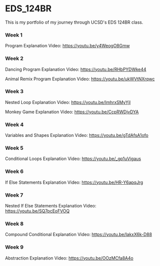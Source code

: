 # EDS_124BR
This is my portfolio of my journey through UCSD's EDS 124BR class.

### Week 1 
Program Explanation Video: https://youtu.be/y4WeogO8Gmw

### Week 2
Dancing Program Explanation Video: https://youtu.be/RHbPYDWke44

Animal Remix Program Explanation Video: https://youtu.be/ukWVtNXrqwc

### Week 3
Nested Loop Explanation Video: https://youtu.be/ImhrxSMyYjI

Monkey Game Explanation Video: https://youtu.be/CcpRWDjvDYA

### Week 4
Variables and Shapes Explanation Video: https://youtu.be/gTdAfsA1ofo

### Week 5
Conditional Loops Explanation Video: https://youtu.be/_gp1uVigaus 

### Week 6
If Else Statements Explanation Video: https://youtu.be/HR-Y6apqJrg

### Week 7
Nested If Else Statements Explanation Video: https://youtu.be/SQ7pcEoFVOQ

### Week 8
Compound Conditional Explanation Video: https://youtu.be/IakxX6k-D88

### Week 9
Abstraction Explanation Video: https://youtu.be/OOzMCfa8A4o
